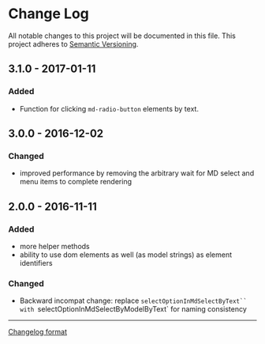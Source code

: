 # Change Log

All notable changes to this project will be documented in this file.
This project adheres to [Semantic Versioning](http://semver.org/).

## 3.1.0 - 2017-01-11
### Added
- Function for clicking `md-radio-button` elements by text.

## 3.0.0 - 2016-12-02
### Changed
- improved performance by removing the arbitrary wait for MD select and menu items to complete rendering

## 2.0.0 - 2016-11-11
### Added
- more helper methods
- ability to use dom elements as well (as model strings) as element identifiers
### Changed
- Backward incompat change: replace `selectOptionInMdSelectByText`` with `selectOptionInMdSelectByModelByText` for naming consistency

---

[Changelog format](http://keepachangelog.com)
